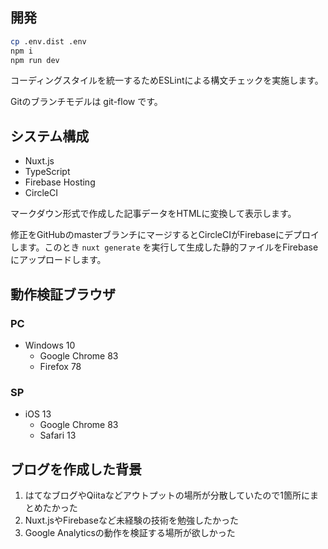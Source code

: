 ## 開発

```sh
cp .env.dist .env
npm i
npm run dev
```

コーディングスタイルを統一するためESLintによる構文チェックを実施します。

Gitのブランチモデルは git-flow です。

## システム構成

- Nuxt.js
- TypeScript
- Firebase Hosting
- CircleCI

マークダウン形式で作成した記事データをHTMLに変換して表示します。

修正をGitHubのmasterブランチにマージするとCircleCIがFirebaseにデプロイします。このとき `nuxt generate` を実行して生成した静的ファイルをFirebaseにアップロードします。

## 動作検証ブラウザ

### PC

- Windows 10
    - Google Chrome 83
    - Firefox 78

### SP

- iOS 13
    - Google Chrome 83
    - Safari 13

## ブログを作成した背景

1. はてなブログやQiitaなどアウトプットの場所が分散していたので1箇所にまとめたかった
1. Nuxt.jsやFirebaseなど未経験の技術を勉強したかった
1. Google Analyticsの動作を検証する場所が欲しかった
